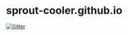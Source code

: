 # sprout-cooler.github.io

[![Gitter](https://badges.gitter.im/酷萌时尚科技殿堂/official-home.svg)](https://gitter.im/酷萌时尚科技殿堂/official-home?utm_source=badge&utm_medium=badge&utm_campaign=pr-badge&utm_content=badge)